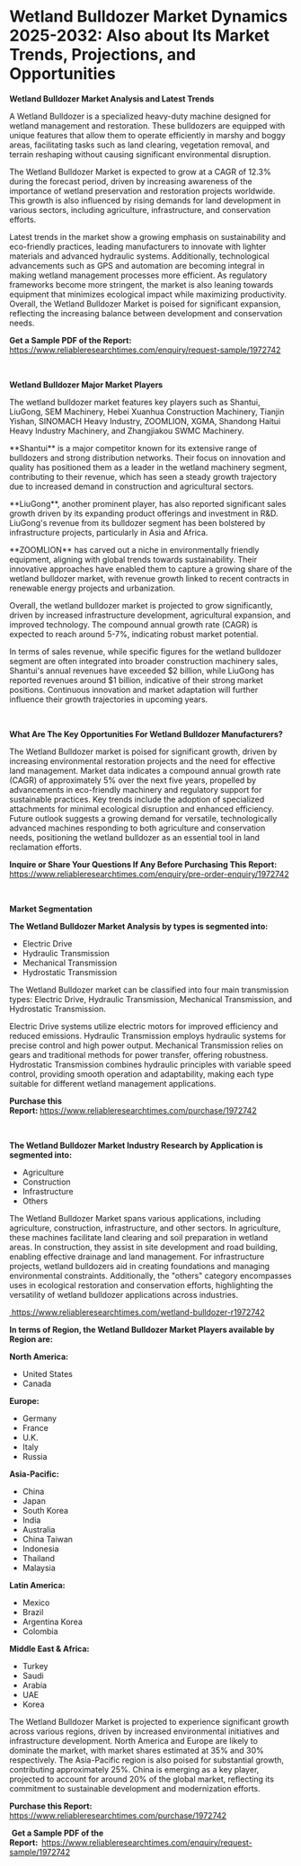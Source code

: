 <p><h1>Wetland Bulldozer Market Dynamics 2025-2032: Also about Its Market Trends, Projections, and Opportunities</h1></p><p><strong>Wetland Bulldozer Market Analysis and Latest Trends</strong></p>
<p><p>A Wetland Bulldozer is a specialized heavy-duty machine designed for wetland management and restoration. These bulldozers are equipped with unique features that allow them to operate efficiently in marshy and boggy areas, facilitating tasks such as land clearing, vegetation removal, and terrain reshaping without causing significant environmental disruption. </p><p>The Wetland Bulldozer Market is expected to grow at a CAGR of 12.3% during the forecast period, driven by increasing awareness of the importance of wetland preservation and restoration projects worldwide. This growth is also influenced by rising demands for land development in various sectors, including agriculture, infrastructure, and conservation efforts. </p><p>Latest trends in the market show a growing emphasis on sustainability and eco-friendly practices, leading manufacturers to innovate with lighter materials and advanced hydraulic systems. Additionally, technological advancements such as GPS and automation are becoming integral in making wetland management processes more efficient. As regulatory frameworks become more stringent, the market is also leaning towards equipment that minimizes ecological impact while maximizing productivity. Overall, the Wetland Bulldozer Market is poised for significant expansion, reflecting the increasing balance between development and conservation needs.</p></p>
<p><strong>Get a Sample PDF of the Report:&nbsp;</strong> <a href="https://www.reliableresearchtimes.com/enquiry/request-sample/1972742?utm_campaign=2326&utm_medium=2&utm_source=Github&utm_content=ia&utm_term=16042025&utm_id=wetland-bulldozer">https://www.reliableresearchtimes.com/enquiry/request-sample/1972742</a></p>
<p>&nbsp;</p>
<p><strong>Wetland Bulldozer Major Market Players</strong></p>
<p><p>The wetland bulldozer market features key players such as Shantui, LiuGong, SEM Machinery, Hebei Xuanhua Construction Machinery, Tianjin Yishan, SINOMACH Heavy Industry, ZOOMLION, XGMA, Shandong Haitui Heavy Industry Machinery, and Zhangjiakou SWMC Machinery. </p><p>**Shantui** is a major competitor known for its extensive range of bulldozers and strong distribution networks. Their focus on innovation and quality has positioned them as a leader in the wetland machinery segment, contributing to their revenue, which has seen a steady growth trajectory due to increased demand in construction and agricultural sectors.</p><p>**LiuGong**, another prominent player, has also reported significant sales growth driven by its expanding product offerings and investment in R&D. LiuGong's revenue from its bulldozer segment has been bolstered by infrastructure projects, particularly in Asia and Africa. </p><p>**ZOOMLION** has carved out a niche in environmentally friendly equipment, aligning with global trends towards sustainability. Their innovative approaches have enabled them to capture a growing share of the wetland bulldozer market, with revenue growth linked to recent contracts in renewable energy projects and urbanization.</p><p>Overall, the wetland bulldozer market is projected to grow significantly, driven by increased infrastructure development, agricultural expansion, and improved technology. The compound annual growth rate (CAGR) is expected to reach around 5-7%, indicating robust market potential. </p><p>In terms of sales revenue, while specific figures for the wetland bulldozer segment are often integrated into broader construction machinery sales, Shantui's annual revenues have exceeded $2 billion, while LiuGong has reported revenues around $1 billion, indicative of their strong market positions. Continuous innovation and market adaptation will further influence their growth trajectories in upcoming years.</p></p>
<p>&nbsp;</p>
<p><strong>What Are The Key Opportunities For Wetland Bulldozer Manufacturers?</strong></p>
<p><p>The Wetland Bulldozer market is poised for significant growth, driven by increasing environmental restoration projects and the need for effective land management. Market data indicates a compound annual growth rate (CAGR) of approximately 5% over the next five years, propelled by advancements in eco-friendly machinery and regulatory support for sustainable practices. Key trends include the adoption of specialized attachments for minimal ecological disruption and enhanced efficiency. Future outlook suggests a growing demand for versatile, technologically advanced machines responding to both agriculture and conservation needs, positioning the wetland bulldozer as an essential tool in land reclamation efforts.</p></p>
<p><strong>Inquire or Share Your Questions If Any Before Purchasing This Report:</strong> <a href="https://www.reliableresearchtimes.com/enquiry/pre-order-enquiry/1972742?utm_campaign=2326&utm_medium=2&utm_source=Github&utm_content=ia&utm_term=16042025&utm_id=wetland-bulldozer">https://www.reliableresearchtimes.com/enquiry/pre-order-enquiry/1972742</a></p>
<p>&nbsp;</p>
<p><strong>Market Segmentation</strong></p>
<p><strong>The Wetland Bulldozer Market Analysis by types is segmented into:</strong></p>
<p><ul><li>Electric Drive</li><li>Hydraulic Transmission</li><li>Mechanical Transmission</li><li>Hydrostatic Transmission</li></ul></p>
<p><p>The Wetland Bulldozer market can be classified into four main transmission types: Electric Drive, Hydraulic Transmission, Mechanical Transmission, and Hydrostatic Transmission. </p><p>Electric Drive systems utilize electric motors for improved efficiency and reduced emissions. Hydraulic Transmission employs hydraulic systems for precise control and high power output. Mechanical Transmission relies on gears and traditional methods for power transfer, offering robustness. Hydrostatic Transmission combines hydraulic principles with variable speed control, providing smooth operation and adaptability, making each type suitable for different wetland management applications.</p></p>
<p><strong>Purchase this Report:&nbsp;</strong><a href="https://www.reliableresearchtimes.com/purchase/1972742?utm_campaign=2326&utm_medium=2&utm_source=Github&utm_content=ia&utm_term=16042025&utm_id=wetland-bulldozer">https://www.reliableresearchtimes.com/purchase/1972742</a></p>
<p>&nbsp;</p>
<p><strong>The Wetland Bulldozer Market Industry Research by Application is segmented into:</strong></p>
<p><ul><li>Agriculture</li><li>Construction</li><li>Infrastructure</li><li>Others</li></ul></p>
<p><p>The Wetland Bulldozer Market spans various applications, including agriculture, construction, infrastructure, and other sectors. In agriculture, these machines facilitate land clearing and soil preparation in wetland areas. In construction, they assist in site development and road building, enabling effective drainage and land management. For infrastructure projects, wetland bulldozers aid in creating foundations and managing environmental constraints. Additionally, the "others" category encompasses uses in ecological restoration and conservation efforts, highlighting the versatility of wetland bulldozer applications across industries.</p></p>
<p><a href="https://www.reliableresearchtimes.com/wetland-bulldozer-r1972742?utm_campaign=2326&utm_medium=2&utm_source=Github&utm_content=ia&utm_term=16042025&utm_id=wetland-bulldozer">&nbsp;https://www.reliableresearchtimes.com/wetland-bulldozer-r1972742</a></p>
<p><strong>In terms of Region, the Wetland Bulldozer Market Players available by Region are:</strong></p>
<p>
    <p> <strong> North America: </strong>
        <ul>
            <li>United States</li>
            <li>Canada</li>
        </ul>
        </p> 
    <p> <strong> Europe: </strong>
        <ul>
            <li>Germany</li>
            <li>France</li>
            <li>U.K.</li>
            <li>Italy</li>
            <li>Russia</li>
        </ul>
        </p> 
    <p> <strong> Asia-Pacific: </strong>
        <ul>
            <li>China</li>
            <li>Japan</li>
            <li>South Korea</li>
            <li>India</li>
            <li>Australia</li>
            <li>China Taiwan</li>
            <li>Indonesia</li>
            <li>Thailand</li>
            <li>Malaysia</li>
        </ul>
        </p> 
    <p> <strong> Latin America: </strong>
        <ul>
            <li>Mexico</li>
            <li>Brazil</li>
            <li>Argentina Korea</li>
            <li>Colombia</li>
        </ul>
        </p> 
    <p> <strong> Middle East & Africa: </strong>
        <ul>
            <li>Turkey</li>
            <li>Saudi</li>
            <li>Arabia</li>
            <li>UAE</li>
            <li>Korea</li>
        </ul>
    </p>
    </p>
<p><p>The Wetland Bulldozer Market is projected to experience significant growth across various regions, driven by increased environmental initiatives and infrastructure development. North America and Europe are likely to dominate the market, with market shares estimated at 35% and 30% respectively. The Asia-Pacific region is also poised for substantial growth, contributing approximately 25%. China is emerging as a key player, projected to account for around 20% of the global market, reflecting its commitment to sustainable development and modernization efforts.</p></p>
<p><strong>Purchase this Report: </strong><a href="https://www.reliableresearchtimes.com/purchase/1972742?utm_campaign=2326&utm_medium=2&utm_source=Github&utm_content=ia&utm_term=16042025&utm_id=wetland-bulldozer">https://www.reliableresearchtimes.com/purchase/1972742</a></p>
<p>&nbsp;<strong>Get a Sample PDF of the Report:&nbsp;&nbsp;</strong><a href="https://www.reliableresearchtimes.com/enquiry/request-sample/1972742?utm_campaign=2326&utm_medium=2&utm_source=Github&utm_content=ia&utm_term=16042025&utm_id=wetland-bulldozer">https://www.reliableresearchtimes.com/enquiry/request-sample/1972742</a></p>
<p><strong></strong></p>
<p><p></p><p></p><p></p></p>